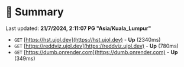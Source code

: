 # 📖 Summary
Last updated: **21/7/2024, 2:11:07 PG "Asia/Kuala_Lumpur"**

- `GET` [https://hst.ujol.dev](https://hst.ujol.dev) - **Up** (2340ms)
- `GET` [https://reddviz.ujol.dev](https://reddviz.ujol.dev) - **Up** (780ms)
- `GET` [https://dumb.onrender.com](https://dumb.onrender.com) - **Up** (349ms)
